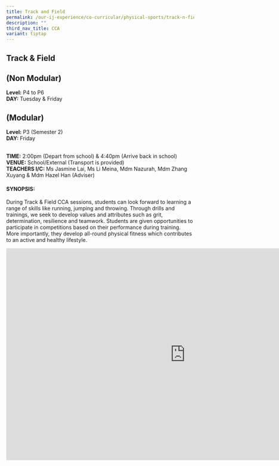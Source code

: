 ```yaml
---
title: Track and Field
permalink: /our-ij-experience/co-curricular/physical-sports/track-n-field/
description: ""
third_nav_title: CCA
variant: tiptap
---
```

<h2>Track &amp; Field</h2>
<h2>(Non Modular)</h2>
<p><strong>Level:</strong>&nbsp;P4 to P6
<br><strong>DAY:</strong>&nbsp;Tuesday &amp; Friday</p>
<h2>(Modular)</h2>
<p><strong>Level:</strong>&nbsp;P3 (Semester 2)
<br><strong>DAY:</strong>&nbsp;Friday</p>
<p>
<br><strong>TIME:</strong>&nbsp;2:00pm (Depart from school) &amp; 4:40pm (Arrive
back in school)
<br><strong>VENUE:</strong>&nbsp;School/External (Transport is provided)
<br><strong>TEACHERS I/C:</strong>&nbsp;Ms Jasmine Lai, Ms Li Meina, Mdm Nazurah,
Mdm Zhang Xuyang &amp; Mdm Hazel Han (Adviser)</p>
<h4>SYNOPSIS:</h4>
<p>During Track &amp; Field CCA sessions, students can look forward to learning
a range of skills like running, jumping and throwing. Through drills and
trainings, we seek to develop values and attributes such as grit, determination,
resilience and teamwork. Students are given opportunities to participate
in competitions based on their performance during training. More importantly,
they develop all-round physical fitness which contributes to an active
and healthy lifestyle.</p>
<div class="iframe-wrapper">
<iframe height="569" width="960" allowfullscreen="true" frameborder="0" src="https://docs.google.com/presentation/d/e/2PACX-1vSOIgyU5nVBbi6HTjzp2LsxQSAspozHkCCnvaa35kTpcwaF1Txgztx2BKqGDoGnJYoVwhxjCNsQIUqY/embed?start=true&amp;loop=false&amp;delayms=5000"></iframe>
</div>
<p></p>
